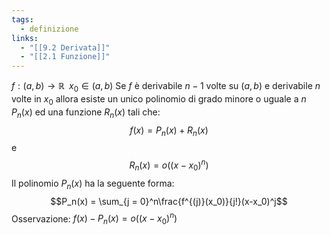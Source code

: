 ```yaml
---
tags:
  - definizione
links:
  - "[[9.2 Derivata]]"
  - "[[2.1 Funzione]]"
---
```

$f: (a,b)\to\mathbb{R}\;\;x_0\in(a,b)$
Se $f$ è derivabile $n-1$ volte su $(a,b)$ e derivabile $n$ volte in $x_0$ allora esiste un unico polinomio di grado  minore o uguale a $n$ $P_n(x)$ ed una funzione $R_n(x)$ tali che: $$f(x) = P_n(x) + R_n(x)$$ e $$R_n(x) = o((x-x_0)^n)$$ 
Il polinomio $P_n(x)$ ha la seguente forma:$$P_n(x) = \sum_{j = 0}^n\frac{f^{(j)}(x_0)}{j!}(x-x_0)^j$$
Osservazione: $f(x) - P_n(x) = o((x-x_0)^n)$